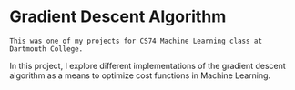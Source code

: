 # Gradient Descent Algorithm
`This was one of my projects for CS74 Machine Learning class at Dartmouth College.`

In this project, I explore different implementations of the gradient descent algorithm as a means to optimize cost functions in Machine Learning.
